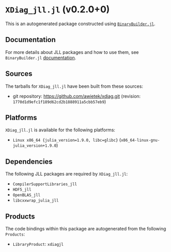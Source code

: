 # `XDiag_jll.jl` (v0.2.0+0)

This is an autogenerated package constructed using [`BinaryBuilder.jl`](https://github.com/JuliaPackaging/BinaryBuilder.jl).

## Documentation

For more details about JLL packages and how to use them, see `BinaryBuilder.jl` [documentation](https://docs.binarybuilder.org/stable/jll/).

## Sources

The tarballs for `XDiag_jll.jl` have been built from these sources:

* git repository: https://github.com/awietek/xdiag.git (revision: `1770d1d9efc1f189d62cd2b1888911a5cbb57eb9`)

## Platforms

`XDiag_jll.jl` is available for the following platforms:

* `Linux x86_64 {julia_version=1.9.0, libc=glibc}` (`x86_64-linux-gnu-julia_version+1.9.0`)

## Dependencies

The following JLL packages are required by `XDiag_jll.jl`:

* `CompilerSupportLibraries_jll`
* `HDF5_jll`
* `OpenBLAS_jll`
* `libcxxwrap_julia_jll`

## Products

The code bindings within this package are autogenerated from the following `Products`:

* `LibraryProduct`: `xdiagjl`
